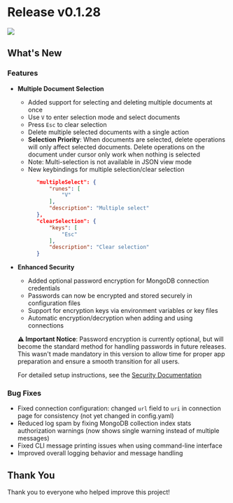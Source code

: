 # Release v0.1.28

<img src="https://github.com/kopecmaciej/vi-mongo/blob/master/assets/logo/no-background.svg" align="center"/>

## What's New

### Features

- **Multiple Document Selection**
  - Added support for selecting and deleting multiple documents at once
  - Use `V` to enter selection mode and select documents
  - Press `Esc` to clear selection
  - Delete multiple selected documents with a single action
  - **Selection Priority**: When documents are selected, delete operations will only affect selected documents. Delete operations on the document under cursor only work when nothing is selected
  - Note: Multi-selection is not available in JSON view mode
  - New keybindings for multiple selection/clear selection

  ```json
        "multipleSelect": {
            "runes": [
                "V"
            ],
            "description": "Multiple select"
        },
        "clearSelection": {
            "keys": [
                "Esc"
            ],
            "description": "Clear selection"
        }

  ```

- **Enhanced Security**
  - Added optional password encryption for MongoDB connection credentials
  - Passwords can now be encrypted and stored securely in configuration files
  - Support for encryption keys via environment variables or key files
  - Automatic encryption/decryption when adding and using connections
  
  **⚠️ Important Notice**: Password encryption is currently optional, but will become the standard method for handling passwords in future releases. This wasn't made mandatory in this version to allow time for proper app preparation and ensure a smooth transition for all users.
  
  For detailed setup instructions, see the [Security Documentation](https://github.com/kopecmaciej/vi-mongo/blob/master/docs/security.md)

### Bug Fixes

- Fixed connection configuration: changed `url` field to `uri` in connection page for consistency (not yet changed in config.yaml)
- Reduced log spam by fixing MongoDB collection index stats authorization warnings (now shows single warning instead of multiple messages)
- Fixed CLI message printing issues when using command-line interface
- Improved overall logging behavior and message handling

## Thank You

Thank you to everyone who helped improve this project!
